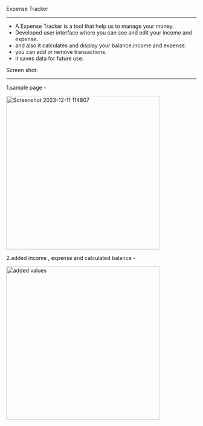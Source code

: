 Expense Tracker
_______________
- A Expense Tracker is a tool that help us to manage your money.
- Developed user interface where you can see and edit your income and expense.
- and also it calculates and display your balance,income and expense.
- you can add or remove transactions.
- it saves data for future use.

 Screen shot:
 ____________

1.sample page - 

<img width="405" alt="Screenshot 2023-12-11 114807" src="https://github.com/JadhavAashish/Web_Development-Projects/assets/150897620/8b64efab-41b8-4921-be18-d3d7cb337275">


2.added income , expense and calculated balance - 

<img width="405" alt="added values" src="https://github.com/JadhavAashish/Web_Development-Projects/assets/150897620/405957a8-43a8-44d3-88a2-c03c6df2b20d">


